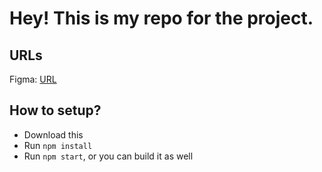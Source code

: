 # Hey! This is my repo for the project.

## URLs

Figma: [URL](https://www.figma.com/design/tBdLC2T5BktVMTOdwN6Xny/Capstone)

## How to setup?

- Download this
- Run `npm install`
- Run `npm start`, or you can build it as well
